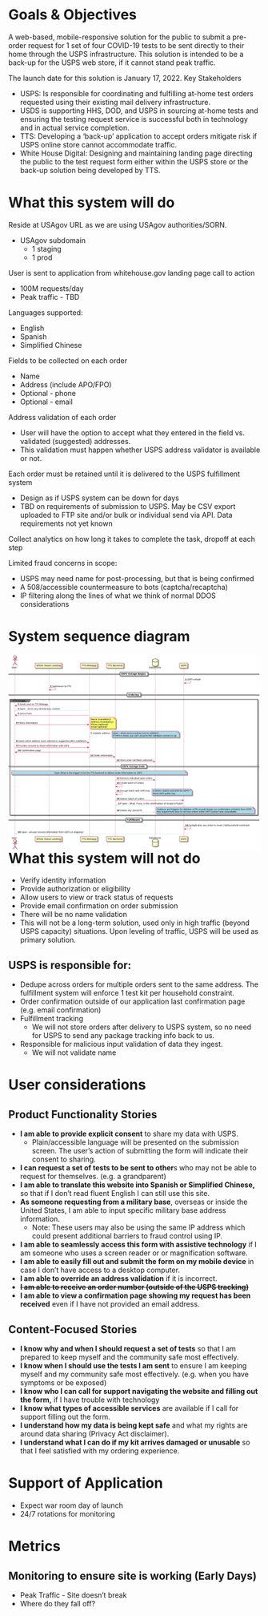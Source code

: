 # Goals & Objectives
A web-based, mobile-responsive solution for the public to submit a pre-order request for 1 set of four COVID-19 tests to be sent directly to their home through the USPS infrastructure. This solution is intended to be a back-up for the USPS web store, if it cannot stand peak traffic.

The launch date for this solution is January 17, 2022.
Key Stakeholders
- USPS: Is responsible for coordinating and fulfilling at-home test orders requested using their existing mail delivery infrastructure. 
- USDS is supporting HHS, DOD, and USPS in sourcing at-home tests and ensuring the testing request service is successful both in technology and in actual service completion.
- TTS: Developing a ‘back-up’ application to accept orders mitigate risk if USPS online store cannot accommodate traffic.
- White House Digital: Designing and maintaining landing page directing the public to the test request form either within the USPS store or the back-up solution being developed by TTS.

# What this system will do

Reside at USAgov URL as we are using USAgov authorities/SORN. 
- USAgov subdomain
    - 1 staging
    - 1 prod

User is sent to application from whitehouse.gov landing page call to action
- 100M requests/day
- Peak traffic - TBD

Languages supported:
- English
- Spanish
- Simplified Chinese

Fields to be collected on each order
- Name
- Address (include APO/FPO)
- Optional - phone
- Optional - email

Address validation of each order
- User will have the option to accept what they entered in the field vs. validated (suggested) addresses.
- This validation must happen whether USPS address validator is available or not.

Each order must be retained until it is delivered to the USPS fulfillment system
- Design as if USPS system can be down for days
- TBD on requirements of submission to USPS. May be CSV export uploaded to FTP site and/or bulk or individual send via API. Data requirements not yet known

Collect analytics on how long it takes to complete the task, dropoff at each step

Limited fraud concerns in scope:
- USPS may need name for post-processing, but that is being confirmed
- A 508/accessible countermeasure to bots (captcha/recaptcha)
- IP filtering along the lines of what we think of normal DDOS considerations
# System sequence diagram

<img src="https://github.com/usagov/test-at-home/blob/main/doc/product/assets/system-sequence-diagram.png"
     alt="Message sequence chart for TTS system"
     style="float: left; margin-right: 10px;" />
     
# What this system will not do
- Verify identity information
- Provide authorization or eligibility
- Allow users to view or track status of requests
- Provide email confirmation on order submission
- There will be no name validation
- This will not be a long-term solution, used only in high traffic (beyond USPS capacity) situations. Upon leveling of traffic, USPS will be used as primary solution.

## USPS is responsible for:
- Dedupe across orders for multiple orders sent to the same address. The fulfillment system will enforce 1 test kit per household constraint.
- Order confirmation outside of our application last confirmation page (e.g. email confirmation)
- Fulfillment tracking
    - We will not store orders after delivery to USPS system, so no need for USPS to send any package tracking info back to us.
- Responsible for malicious input validation of data they ingest.
    - We will not validate name 
 
# User considerations
## Product Functionality Stories
- **I am able to provide explicit consent** to share my data with USPS.
    - Plain/accessible language will be presented on the submission screen. The user’s action of submitting the form will indicate their consent to sharing.
- **I can request a set of tests to be sent to other**s who may not be able to request for themselves. (e.g. a grandparent)
- **I am able to translate this website into Spanish or Simplified Chinese,** so that if I don’t read fluent English I can still use this site.
- **As someone requesting from a military base**, overseas or inside the United States, I am able to input specific military base address information. 
    - Note: These users may also be using the same IP address which could present additional barriers to fraud control using IP.
- **I am able to seamlessly access this form with assistive technology** if I am someone who uses a screen reader or or magnification software.
- **I am able to easily fill out and submit the form on my mobile device** in case I don’t have access to a desktop computer.
- **I am able to override an address validation** if it is incorrect.
- ~~**I am able to receive an order number (outside of the USPS tracking)**~~
- **I am able to view a confirmation page showing my request has been received** even if I have not provided an email address.

## Content-Focused Stories
- **I know why and when I should request a set of tests** so that I am prepared to keep myself and the community safe most effectively.
- **I know when I should use the tests I am sent** to ensure I am keeping myself and my community safe most effectively. (e.g. when you have symptoms or be exposed)
- **I know who I can call for support navigating the website and filling out the form,** if I have trouble with technology
- **I know what types of accessible services** are available if I call for support filling out the form.
- **I understand how my data is being kept safe** and what my rights are around data sharing (Privacy Act disclaimer).
- **I understand what I can do if my kit arrives damaged or unusable** so that I feel satisfied with my ordering experience.

# Support of Application
- Expect war room day of launch
- 24/7 rotations for monitoring

# Metrics
## Monitoring to ensure site is working (Early Days)
- Peak Traffic - Site doesn’t break
- Where do they fall off?



